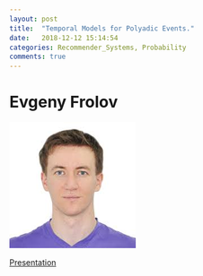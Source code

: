 ```yaml
---
layout: post
title:  "Temporal Models for Polyadic Events."
date:   2018-12-12 15:14:54
categories: Recommender_Systems, Probability
comments: true
---
```


# Evgeny Frolov

![](/files/181212/profile.jpg)

[Presentation](/files/181212/presentation.pdf)

